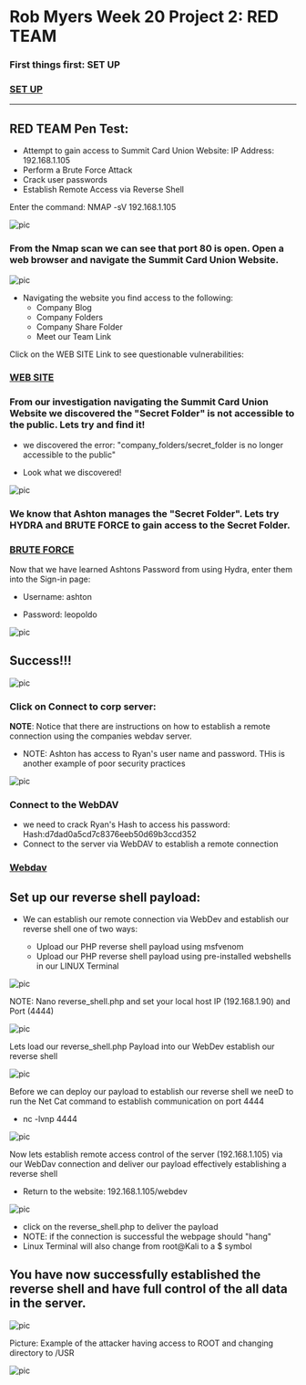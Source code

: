 # Rob Myers Week 20 Project 2: RED TEAM 

###  First things first: SET UP

### [SET UP](setup.md) 
---

## RED TEAM Pen Test: 

* Attempt to gain access to Summit Card Union Website: IP Address: 192.168.1.105
* Perform a Brute Force Attack
* Crack user passwords
* Establish Remote Access via Reverse Shell

Enter the command: NMAP -sV 192.168.1.105

![pic](1.PNG)

### From the Nmap scan we can see that port 80 is open. Open a web browser and navigate the Summit Card Union Website.

![pic](2.PNG)

* Navigating the website you find access to the following:
    - Company Blog
    - Company Folders
    - Company Share Folder
    - Meet our Team Link

Click on the WEB SITE Link to see questionable vulnerabilities:

### [WEB SITE](website.md) 

### From our investigation navigating the Summit Card Union Website we discovered the "Secret Folder" is not accessible to the public. Lets try and find it!

* we discovered the error: "company_folders/secret_folder is no longer accessible to the public"

* Look what we discovered!

![pic](3.PNG) 

### We know that Ashton manages the "Secret Folder". Lets try HYDRA and BRUTE FORCE to gain access to the Secret Folder.

### [BRUTE FORCE](brute.md) 

Now that we have learned Ashtons Password from using Hydra, enter them into the Sign-in page:

* Username: ashton

* Password: leopoldo 

![pic](5.PNG) 

## Success!!! 

![pic](6.PNG) 

### Click on Connect to corp server:

**NOTE**: Notice that there are instructions on how to establish a remote connection using the companies webdav server.

* NOTE: Ashton has access to Ryan's user name and password. THis is another example of poor security practices

![pic](7.PNG) 

### Connect to the WebDAV

* we need to crack Ryan's Hash to access his password:  Hash:d7dad0a5cd7c8376eeb50d69b3ccd352
* Connect to the server via WebDAV to establish a remote connection

### [Webdav](webdav.md) 

## Set up our reverse shell payload:

* We can establish our remote connection via WebDev and establish our reverse shell one of two ways:

    - Upload our PHP reverse shell payload using msfvenom 
    - Upload our PHP reverse shell payload using pre-installed webshells in our LINUX Terminal

![pic](rev.PNG) 

NOTE: Nano reverse_shell.php and set your local host IP (192.168.1.90) and Port (4444)

![pic](rev1.PNG)

Lets load our reverse_shell.php Payload into our WebDev establish our reverse shell

![pic](10.PNG) 

Before we can deploy our payload to establish our reverse shell we neeD to run the Net Cat command to establish communication on port 4444

* nc -lvnp 4444

![pic](11.PNG) 
  
Now lets establish remote access control of the server (192.168.1.105) via our WebDav connection and deliver our payload effectively establishing a reverse shell

* Return to the website: 192.168.1.105/webdev

![pic](12.PNG)  

* click on the reverse_shell.php to deliver the payload
* NOTE: if the connection is successful the webpage should "hang"
* Linux Terminal will also change from root@Kali to a $ symbol 

## You have now successfully established the reverse shell and have full control of the all data in the server. 

![pic](13.PNG)  

Picture: Example of the attacker having access to ROOT and changing directory to /USR

![pic](14.PNG)  













